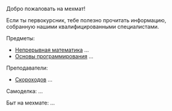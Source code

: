 Добро пожаловать на мехмат!

Если ты первокурсник, тебе полезно прочитать информацию, собранную нашими квалифицированными специалистами.

Предметы:
 - [Непрерывная математика](continuous-math.md)
 ...
 - [Основы программирования](bases-of-programming.md)
 ...
 
 Преподаватели:
 - [Скороходов](skorohodov.md)
 ...
 
 Самоделка:
 ...
 
 Быт на мехмате:
 ...
 
 
